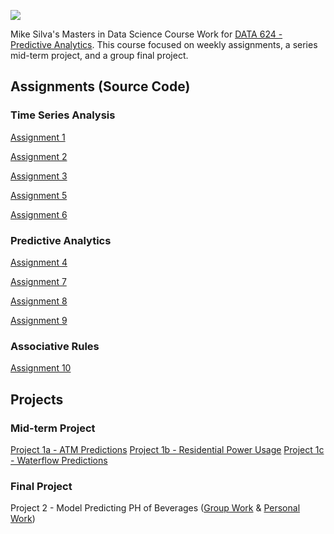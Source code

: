 ![](https://sps.cuny.edu/sites/all/themes/cuny/assets/img/header_logo.png)

Mike Silva's Masters in Data Science Course Work for [DATA 624 - Predictive Analytics](https://github.com/mikeasilva/CUNY-SPS/tree/master/DATA624). This course focused on weekly assignments, a series mid-term project, and a group final project.

## Assignments (Source Code)

### Time Series Analysis

[Assignment 1](https://github.com/mikeasilva/CUNY-SPS/blob/master/DATA624/HW1.Rmd)

[Assignment 2](https://github.com/mikeasilva/CUNY-SPS/blob/master/DATA624/HW2.Rmd)

[Assignment 3](https://github.com/mikeasilva/CUNY-SPS/blob/master/DATA624/HW3.Rmd)

[Assignment 5](https://github.com/mikeasilva/CUNY-SPS/blob/master/DATA624/HW5.Rmd)

[Assignment 6](https://github.com/mikeasilva/CUNY-SPS/blob/master/DATA624/HW6.Rmd)


### Predictive Analytics

[Assignment 4](https://github.com/mikeasilva/CUNY-SPS/blob/master/DATA624/HW4.Rmd)

[Assignment 7](https://github.com/mikeasilva/CUNY-SPS/blob/master/DATA624/HW7.Rmd)

[Assignment 8](https://github.com/mikeasilva/CUNY-SPS/blob/master/DATA624/HW8.Rmd)

[Assignment 9](https://github.com/mikeasilva/CUNY-SPS/blob/master/DATA624/HW9.Rmd)


### Associative Rules

[Assignment 10](https://github.com/mikeasilva/CUNY-SPS/blob/master/DATA624/HW10.Rmd)


## Projects

### Mid-term Project

[Project 1a - ATM Predictions](https://github.com/mikeasilva/CUNY-SPS/blob/master/DATA624/Project%201-A%20ATM.Rmd) 
[Project 1b - Residential Power Usage](https://github.com/mikeasilva/CUNY-SPS/blob/master/DATA624/Project%201-B%20Power.Rmd) 
[Project 1c - Waterflow Predictions](https://github.com/mikeasilva/CUNY-SPS/blob/master/DATA624/Project%201-C%20Waterflow.Rmd) 

### Final Project

Project 2 - Model Predicting PH of Beverages ([Group Work](https://github.com/mikeasilva/CUNY-SPS/blob/master/DATA624/Project%202%20Group%20Work.Rmd) & [Personal Work](https://github.com/mikeasilva/CUNY-SPS/blob/master/DATA624/Project%202%20Personal%20Work.Rmd))
